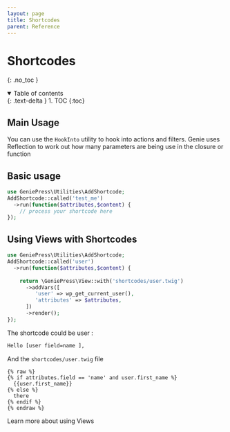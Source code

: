 ```yaml
---
layout: page 
title: Shortcodes 
parent: Reference
---
```


# Shortcodes
{: .no_toc }
<details open markdown="block">
  <summary>
    Table of contents
  </summary>
  {: .text-delta }
1. TOC
{:toc}
</details>

## Main Usage

You can use the `HookInto` utility to hook into actions and filters. Genie uses
Reflection to work out how many parameters are being use in the closure or
function

## Basic usage

```php
use GeniePress\Utilities\AddShortcode;
AddShortcode::called('test_me')
  ->run(function($attributes,$content) {
    // process your shortcode here
});
```

## Using Views with Shortcodes

```php
use GeniePress\Utilities\AddShortcode;
AddShortcode::called('user')
  ->run(function($attributes,$content) {
     
    return \GeniePress\View::with('shortcodes/user.twig')
      ->addVars([
         'user' => wp_get_current_user(),
         'attributes' => $attributes,
      ])
      ->render();
});
```

The shortcode could be user :

```html
Hello [user field=name ],
```

And the `shortcodes/user.twig` file

```twig
{% raw %}
{% if attributes.field == 'name' and user.first_name %}
  {{user.first_name}}
{% else %}
  there
{% endif %}
{% endraw %}
```

Learn more about using Views
